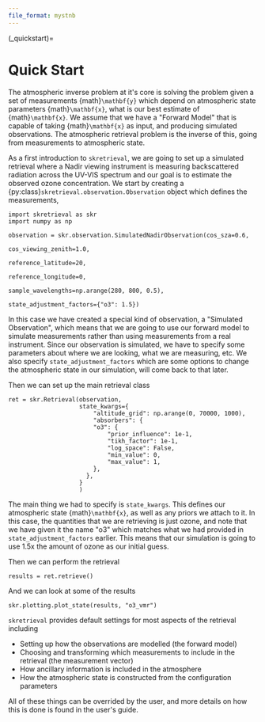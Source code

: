 ```yaml
---
file_format: mystnb
---
```


(_quickstart)=
# Quick Start
The atmospheric inverse problem at it's core is solving the problem given a set of measurements {math}`\mathbf{y}` which depend on atmospheric
state parameters {math}`\mathbf{x}`, what is our best estimate of {math}`\mathbf{x}`.
We assume that we have a "Forward Model" that is capable of taking {math}`\mathbf{x}` as input, and producing simulated observations.
The atmospheric retrieval problem is the inverse of this, going from measurements to atmospheric state.

As a first introduction to `skretrieval`, we are going to set up a simulated retrieval where a Nadir viewing instrument is measuring
backscattered radiation across the UV-VIS spectrum and our goal is to estimate the observed ozone concentration.
We start by creating a {py:class}`skretrieval.observation.Observation` object which defines the measurements,


```{code-cell}
import skretrieval as skr
import numpy as np

observation = skr.observation.SimulatedNadirObservation(cos_sza=0.6,
                                                        cos_viewing_zenith=1.0,
                                                        reference_latitude=20,
                                                        reference_longitude=0,
                                                        sample_wavelengths=np.arange(280, 800, 0.5),
                                                        state_adjustment_factors={"o3": 1.5})
```

In this case we have created a special kind of observation, a "Simulated Observation", which means that we are going to use
our forward model to simulate measurements rather than using measurements from a real instrument.
Since our observation is simulated, we have to specify some parameters about where we are looking, what we are measuring, etc.
We also specify `state_adjustment_factors` which are some options to change the atmospheric state in our simulation, will come back to that later.

Then we can set up the main retrieval class

```{code-cell}
ret = skr.Retrieval(observation,
                    state_kwargs={
                        "altitude_grid": np.arange(0, 70000, 1000),
                        "absorbers": {
                        "o3": {
                            "prior_influence": 1e-1,
                            "tikh_factor": 1e-1,
                            "log_space": False,
                            "min_value": 0,
                            "max_value": 1,
                        },
                      },
                    }
                    )
```
The main thing we had to specify is `state_kwargs`.  This defines our atmospheric state {math}`\mathbf{x}`, as well as any priors we attach to it.
In this case, the quantities that we are retrieving is just ozone, and note that we have given it the name "o3" which matches what we had
provided in `state_adjustment_factors` earlier.  This means that our simulation is going to use 1.5x the amount of ozone as our
initial guess.

Then we can perform the retrieval

```{code-cell}
results = ret.retrieve()
```

And we can look at some of the results

```{code-cell}
skr.plotting.plot_state(results, "o3_vmr")
```

`skretrieval` provides default settings for most aspects of the retrieval including

- Setting up how the observations are modelled (the forward model)
- Choosing and transforming which measurements to include in the retrieval (the measurement vector)
- How ancillary information is included in the atmosphere
- How the atmospheric state is constructed from the configuration parameters

All of these things can be overrided by the user, and more details on how this is done is found in the user's guide.
